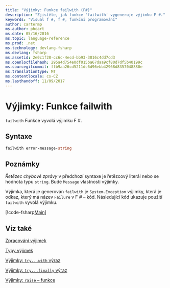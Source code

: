 ```yaml
---
title: "Výjimky: Funkce failwith (F#)"
description: "Zjistěte, jak funkce 'failwith' vygeneruje výjimku F #."
keywords: "Visual f #, f #, funkční programování"
author: cartermp
ms.author: phcart
ms.date: 05/16/2016
ms.topic: language-reference
ms.prod: .net
ms.technology: devlang-fsharp
ms.devlang: fsharp
ms.assetid: 2e0c1f28-cc6c-4ecd-bb93-3816c4dd7cd3
ms.openlocfilehash: 295a4d754e0df015ba67daa9cf80d7df5b40199c
ms.sourcegitcommit: ffb9aa26cd5211dc6d96ebb42968d8357048880e
ms.translationtype: MT
ms.contentlocale: cs-CZ
ms.lasthandoff: 11/09/2017
---
```

# <a name="exceptions-the-failwith-function"></a>Výjimky: Funkce failwith

`failwith` Funkce vyvolá výjimku F #.


## <a name="syntax"></a>Syntaxe

```fsharp
failwith error-message-string
```

## <a name="remarks"></a>Poznámky
*Řetězec chybové zprávy* v předchozí syntaxe je řetězcový literál nebo se hodnota typu `string`. Bude `Message` vlastnosti výjimky.

Výjimka, která je generován `failwith` je `System.Exception` výjimky, která je odkaz, který má název `Failure` v F # – kód. Následující kód ukazuje použití `failwith` vyvolá výjimku.

[!code-fsharp[Main](../../../../samples/snippets/fsharp/lang-ref-2/snippet6001.fs)]
    
## <a name="see-also"></a>Viz také
[Zpracování výjimek](index.md)

[Typy výjimek](exception-types.md)

[Výjimky: `try...with` výraz](the-try-with-expression.md)

[Výjimky: `try...finally` výraz](the-try-finally-expression.md)

[Výjimky: `raise` – funkce](the-raise-function.md)
